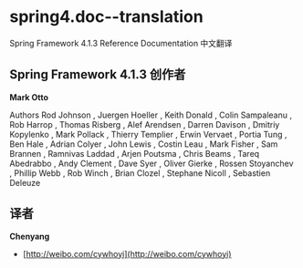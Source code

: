spring4.doc--translation
=====================

Spring Framework 4.1.3 Reference Documentation 中文翻译



## Spring Framework 4.1.3  创作者

**Mark Otto**

Authors
Rod Johnson , Juergen Hoeller , Keith Donald , Colin Sampaleanu , Rob Harrop , Thomas Risberg ,
 Alef Arendsen , Darren Davison , Dmitriy Kopylenko , Mark Pollack , Thierry Templier , 
 Erwin Vervaet , Portia Tung , Ben Hale , Adrian Colyer , John Lewis , Costin Leau , 
 Mark Fisher , Sam Brannen , Ramnivas Laddad , Arjen Poutsma , Chris Beams , 
 Tareq Abedrabbo , Andy Clement , Dave Syer , Oliver Gierke , Rossen Stoyanchev , 
 Phillip Webb , Rob Winch , Brian Clozel , Stephane Nicoll , Sebastien Deleuze


## 译者

**Chenyang**

+ [http://weibo.com/cywhoyi](http://weibo.com/cywhoyi)
